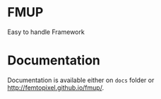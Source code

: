 FMUP
====

Easy to handle Framework

Documentation
=============

Documentation is available either on `docs` folder or http://femtopixel.github.io/fmup/.